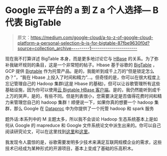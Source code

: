 # Google 云平台的 a 到 Z a 个人选择— B 代表 BigTable

> 原文：<https://medium.com/google-cloud/a-to-z-of-google-cloud-platform-a-personal-selection-b-is-for-bigtable-87fbe9630f0d?source=collection_archive---------1----------------------->

现在我不打算详述 BigTable 本身，而是更多地讨论它与 [HBase](https://hbase.apache.org/) 的关系。为了弥补我破坏规则的条目，这是一个非常短的帖子。Hbase 基于谷歌的 [BigTable](http://research.google.com/archive/bigtable.html) ，GCP 提供 [Bigtable](https://cloud.google.com/bigtable/docs/) 作为托管产品。是的，我能听到成千上万的“但是锁定怎么办？”，“我在 Hbase 上投入了时间和精力”…。但奇怪的是，你可以在很大程度上忘记管理自己的 Hadoop 集群(这是 Hbase 的基础)，但可以让谷歌管理所有这些基础设施，因为你可以使用[云 Bigtable HBase 客户端](https://cloud.google.com/bigtable/docs/bigtable-and-hbase)。是的，我仍然能听到成千上万的哭声，是的，有些不同。但是列表很小，您需要决定是否值得花费时间和精力来管理您自己的 hadoop 集群！顺便说一下，如果你真的想要一个 hadoop 集群，那么 Google 在 [Dataproc](https://cloud.google.com/dataproc/overview) 中为你提供了一个托管 hadoop 和 spark 服务

题外话:本系列中的 M 主题太多，所以我不会谈论 Hadoop 生态系统基本上是如何从 Google 的 mapreduce 和 Google 文件系统论文中派生出来的。你可以自己阅读研究论文，可以在这里找到[这里](http://research.google.com/archive/mapreduce.html)和[这里](http://research.google.com/archive/gfs.html)。

我发现令人震惊的是，谷歌需要发明多少技术来满足互联网规模企业的需求，这些技术已经成为某种形式的开源项目，基本上变成了基础的乐高积木。